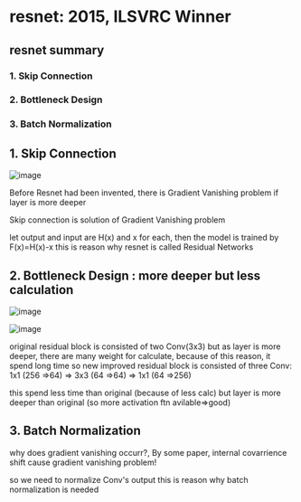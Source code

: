 # resnet: 2015, ILSVRC Winner


## resnet summary
### 1. Skip Connection
### 2. Bottleneck Design
### 3. Batch Normalization


## 1. Skip Connection

![image](https://user-images.githubusercontent.com/61177857/124564958-885c6680-de7c-11eb-8f12-f7e84a64b6aa.png)

Before Resnet had been invented, 
there is Gradient Vanishing problem if layer is more deeper

Skip connection is solution of Gradient Vanishing problem

let output and input are H(x) and x for each, then the model is trained by F(x)=H(x)-x
this is reason why resnet is called Residual Networks

## 2. Bottleneck Design : more deeper but less calculation

![image](https://user-images.githubusercontent.com/61177857/124567193-be9ae580-de7e-11eb-9aa1-201d8c374cbc.png)

![image](https://user-images.githubusercontent.com/61177857/124567035-901d0a80-de7e-11eb-9c40-486f749dcd3f.png)

original residual block is consisted of two Conv(3x3)
but as layer is more deeper, there are many weight for calculate,
because of this reason, it spend long time
so new improved residual block is consisted of three Conv:
1x1 (256 =>64) => 3x3 (64 =>64) => 1x1 (64 =>256)

this spend less time than original (because of less calc)
but layer is more deeper than original 
(so more activation ftn avilable=>good)

## 3. Batch Normalization

why does gradient vanishing occurr?,
By some paper, internal covarrience shift cause gradient vanishing problem!

so we need to normalize Conv's output
this is reason why batch normalization is needed





